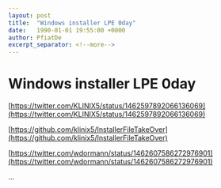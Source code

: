 ```yaml
---
layout: post
title:  "Windows installer LPE 0day"
date:   1990-01-01 19:55:00 +0000
author: PfiatDe
excerpt_separator: <!--more-->
---
```


# Windows installer LPE 0day

[https://twitter.com/KLINIX5/status/1462597892066136069](https://twitter.com/KLINIX5/status/1462597892066136069)

[https://github.com/klinix5/InstallerFileTakeOver](https://github.com/klinix5/InstallerFileTakeOver)

[https://twitter.com/wdormann/status/1462607586272976901](https://twitter.com/wdormann/status/1462607586272976901)

...
<!--more-->
